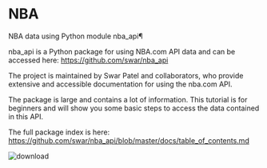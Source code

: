 # NBA

NBA data using Python module nba_api¶

nba_api is a Python package for using NBA.com API data and can be accessed here: https://github.com/swar/nba_api

The project is maintained by Swar Patel and collaborators, who provide extensive and accessible documentation for using the nba.com API.

The package is large and contains a lot of information. This tutorial is for beginners and will show you some basic steps to access the data contained in this API.

The full package index is here: https://github.com/swar/nba_api/blob/master/docs/table_of_contents.md

![download](https://user-images.githubusercontent.com/60848308/151699494-4bf330d5-8f3e-400c-bf93-8184d66d8687.png)
